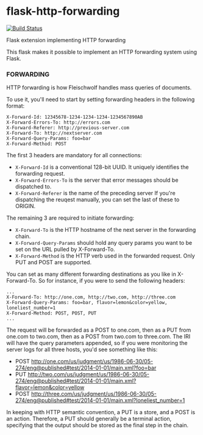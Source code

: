 flask-http-forwarding
=====================

[![Build Status](https://travis-ci.org/casetext/flask-http-forwarding.svg?branch=master)](https://travis-ci.org/casetext/flask-http-forwarding)

Flask extension implementing HTTP forwarding

This flask makes it possible to implement an HTTP forwarding system using Flask.

### FORWARDING

HTTP forwarding is how Fleischwolf handles mass queries of documents.

To use it, you'll need to start by setting forwarding headers in the following format:
```
X-Forward-Id: 12345678-1234-1234-1234-1234567890AB
X-Forward-Errors-To: http://errors.com
X-Forward-Referer: http://previous-server.com
X-Forward-To: http://nextserver.com
X-Forward-Query-Params: foo=bar
X-Forward-Method: POST
```

The first 3 headers are mandatory for all connections:
 - ```X-Forward-Id``` is a conventional 128-bit UUID. It uniquely identifies the forwarding request.
 - ```X-Forward-Errors-To``` is the server that error messages should be dispatched to.
 - ```X-Forward-Referer``` is the name of the preceding server
If you're dispatching the reuqest manually, you can set the last of these to ORIGIN.

The remaining 3 are required to initiate forwarding:
 - ```X-Forward-To``` is the HTTP hostname of the next server in the forwarding chain.
 - ```X-Forward-Query-Params``` should hold any query params you want to be set on the URL pulled by X-Forward-To.
 - ```X-Forward-Method``` is the HTTP verb used in the forwarded request. Only PUT and POST are supported.

You can set as many different forwarding destinations as you like in X-Forward-To. So for instance, if you were to send the following headers:
```
...
X-Forward-To: http://one.com, http://two.com, http://three.com
X-Forward-Query-Params: foo=bar, flavor=lemon&color=yellow, loneliest_number=1
X-Forward-Method: POST, POST, PUT
...
```

The request will be forwarded as a POST to one.com, then as a PUT from one.com to two.com, then as a POST from two.com to three.com. The IRI will have the query parameters appended, so if you were monitoring the server logs for all three hosts, you'd see something like this:
- POST http://one.com/us/judgment/us/1986-06-30/05-274/eng@published#test/2014-01-01/main.xml?foo=bar
- PUT http://two.com/us/judgment/us/1986-06-30/05-274/eng@published#test/2014-01-01/main.xml?flavor=lemon&color=yellow
- POST http://three.com/us/judgment/us/1986-06-30/05-274/eng@published#test/2014-01-01/main.xml?loneliest_number=1

In keeping with HTTP semantic convention, a PUT is a store, and a POST is an action.  Therefore, a PUT should generally be a terminal action, specifying that the output should be stored as the final step in the chain.
